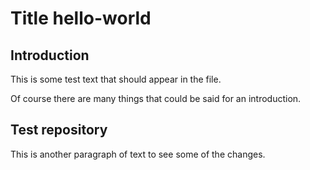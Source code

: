 Title hello-world
=================

Introduction
------------
This is some test text that should appear in the file.  

Of course there are many things that could be said for an introduction.

Test repository
---------------
This is another paragraph of text to see some of the changes.
